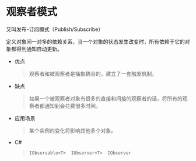 # 观察者模式
又叫发布-订阅模式（Publish/Subscribe）

定义对象间一对多的依赖关系，当一个对象的状态发生改变时，所有依赖于它的对象都得到通知自动更新。  

* 优点
  > 观察者和被观察者是抽象耦合的，建立了一套触发机制。  

* 缺点
  > 如果一个被观察者对象有很多的直接和间接的观察者的话，将所有的观察者都通知到会花费很多时间。  

* 应用场景
  > 某个实例的变化将影响其他多个对象。  

* C#
  > `IObservable<T>  IObserver<T>  IObserver`
